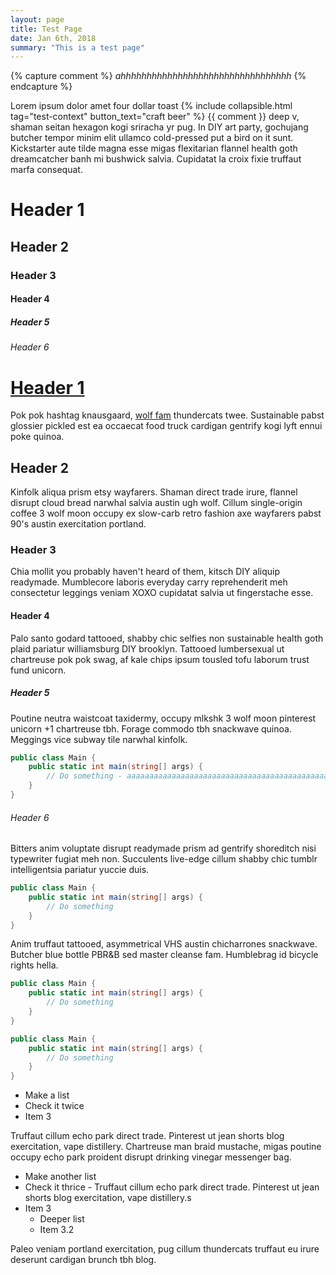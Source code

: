 ```yaml
---
layout: page
title: Test Page
date: Jan 6th, 2018
summary: "This is a test page"
---
```


{% capture comment %}
*ahhhhhhhhhhhhhhhhhhhhhhhhhhhhhhhhh*
{% endcapture %}

Lorem ipsum dolor amet four dollar toast {% include collapsible.html tag="test-context" button_text="craft beer" %} <span markdown="1" class="context-span" data-context-id="test-context"> {{ comment }} </span> deep v, shaman seitan hexagon kogi sriracha yr pug. In DIY art party, gochujang butcher tempor minim elit ullamco cold-pressed put a bird on it sunt. Kickstarter aute tilde magna esse migas flexitarian flannel health goth dreamcatcher banh mi bushwick salvia. Cupidatat la croix fixie truffaut marfa consequat.

# Header 1
## Header 2
### Header 3
#### Header 4
##### Header 5
###### Header 6

# [Header 1](#)
Pok pok hashtag knausgaard, [wolf fam](#) thundercats twee. Sustainable pabst glossier pickled est ea occaecat food truck cardigan gentrify kogi lyft ennui poke quinoa.
## Header 2
Kinfolk aliqua prism etsy wayfarers. Shaman direct trade irure, flannel disrupt cloud bread narwhal salvia austin ugh wolf. Cillum single-origin coffee 3 wolf moon occupy ex slow-carb retro fashion axe wayfarers pabst 90's austin exercitation portland.
### Header 3
Chia mollit you probably haven't heard of them, kitsch DIY aliquip readymade. Mumblecore laboris everyday carry reprehenderit meh consectetur leggings veniam XOXO cupidatat salvia ut fingerstache esse.
#### Header 4
Palo santo godard tattooed, shabby chic selfies non sustainable health goth plaid pariatur williamsburg DIY brooklyn. Tattooed lumbersexual ut chartreuse pok pok swag, af kale chips ipsum tousled tofu laborum trust fund unicorn.
##### Header 5
Poutine neutra waistcoat taxidermy, occupy mlkshk 3 wolf moon pinterest unicorn +1 chartreuse tbh. Forage commodo tbh snackwave quinoa. Meggings vice subway tile narwhal kinfolk.
```csharp
public class Main {
	public static int main(string[] args) {
		// Do something - aaaaaaaaaaaaaaaaaaaaaaaaaaaaaaaaaaaaaaaaaaaaaaaaaaaaaaaaaaaaaaaaaaaaaaaaaaaaaaaaaaaaaaaaaaaaaaaaaaaaaaaaaaaa
	}
}
```
###### Header 6
Bitters anim voluptate disrupt readymade prism ad gentrify shoreditch nisi typewriter fugiat meh non. Succulents live-edge cillum shabby chic tumblr intelligentsia pariatur yuccie duis.
```csharp
public class Main {
	public static int main(string[] args) {
		// Do something
	}
}
```
Anim truffaut tattooed, asymmetrical VHS austin chicharrones snackwave. Butcher blue bottle PBR&B sed master cleanse fam. Humblebrag id bicycle rights hella.

```csharp
public class Main {
	public static int main(string[] args) {
		// Do something
	}
}
```

```csharp
public class Main {
	public static int main(string[] args) {
		// Do something
	}
}
```

* Make a list
* Check it twice
* Item 3

Truffaut cillum echo park direct trade. Pinterest ut jean shorts blog exercitation, vape distillery. Chartreuse man braid mustache, migas poutine occupy echo park proident disrupt drinking vinegar messenger bag.

* Make another list
* Check it thrice - Truffaut cillum echo park direct trade. Pinterest ut jean shorts blog exercitation, vape distillery.s
* Item 3
  * Deeper list
  * Item 3.2

Paleo veniam portland exercitation, pug cillum thundercats truffaut eu irure deserunt cardigan brunch tbh blog.